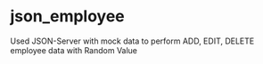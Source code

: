 # json_employee
Used JSON-Server with mock data to perform ADD, EDIT, DELETE employee data with Random Value

